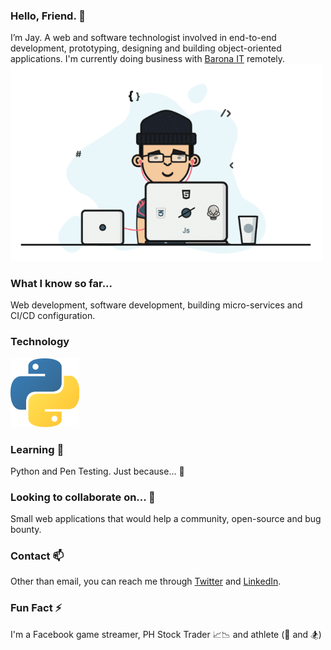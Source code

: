 ### Hello, Friend. 👋 
I’m Jay. A web and software technologist involved in end-to-end development, prototyping, designing and building object-oriented applications. I'm currently doing business with [Barona IT](https://barona.fi) remotely. <img src="https://raw.githubusercontent.com/hmenorjr/hmenorjr/main/assets/programmer.gif" alight="right" width="500px" />

### What I know so far...
Web development, software development, building micro-services and CI/CD configuration.

### Technology 
<img src="https://raw.githubusercontent.com/hmenorjr/hmenorjr/main/assets/python-logo.png" />

### Learning 🌱 
Python and Pen Testing. Just because... 🤣

### Looking to collaborate on... 🤝
Small web applications that would help a community, open-source and bug bounty.

### Contact 📫 
Other than email, you can reach me through [Twitter](https://twitter.com/hmenorjr) and [LinkedIn](https://www.linkedin.com/in/hmenorjr).

### Fun Fact ⚡ 
I'm a Facebook game streamer, PH Stock Trader 📈📉 and athlete (🏀 and 🏂)

<!---
hermen-paf/hermen-paf is a ✨ special ✨ repository because its `README.md` (this file) appears on your GitHub profile.
You can click the Preview link to take a look at your changes.
--->

<!--
**hmenorjr/hmenorjr** is a ✨ _special_ ✨ repository because its `README.md` (this file) appears on your GitHub profile.

Here are some ideas to get you started:

- 🔭 I’m currently working on ...
- 🌱 I’m currently learning ...
- 👯 I’m looking to collaborate on ...
- 🤔 I’m looking for help with ...
- 💬 Ask me about ...
- 📫 How to reach me: ...
- 😄 Pronouns: ...
- ⚡ Fun fact: ...
-->
